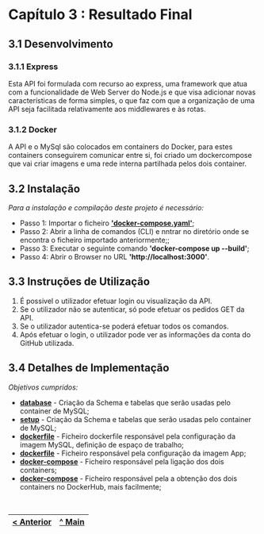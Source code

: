 # Capítulo 3 : Resultado Final

## 3.1 Desenvolvimento

### 3.1.1 Express

Esta API foi formulada com recurso ao express, uma framework que atua com a funcionalidade de Web Server do Node.js e que visa adicionar novas características de forma simples, o que faz com que a organização de uma API seja facilitada relativamente aos middlewares e às rotas.

### 3.1.2 Docker

A API e o MySql são colocados em containers do Docker, para estes containers conseguirem comunicar entre si, foi criado um dockercompose que vai criar imagens e uma rede interna partilhada pelos dois container.


## 3.2 Instalação


_Para a instalação e compilação deste projeto é necessário:_

* Passo 1: Importar o ficheiro **['docker-compose.yaml'](../docker-compose.yaml)**;
* Passo 2: Abrir a linha de comandos (CLI) e nntrar no diretório onde se encontra o ficheiro importado anteriormente;; 
* Passo 3: Executar o seguinte comando **'docker-compose up --build'**;
* Passo 4: Abrir o Browser no URL **'http://localhost:3000'**.

## 3.3 Instruções de Utilização

1. É possivel o utilizador efetuar login ou visualização da API.
2. Se o utilizador não se autenticar, só pode efetuar os pedidos GET da API.
3. Se o utilizador autentica-se poderá efetuar todos os comandos.
4. Após efetuar o login, o utilizador pode ver as informações da conta do GitHub utilizada.

## 3.4 Detalhes de Implementação

_Objetivos cumpridos:_
* **[database](../api/db/database.sql)** - Criação da Schema e tabelas que serão usadas pelo container de MySQL;
* **[setup](../api/db/setup.sh)** - Criação da Schema e tabelas que serão usadas pelo container de MySQL;
* **[dockerfile](../api/dockerfile.mysql)** - Ficheiro dockerfile responsável pela configuração da imagem MySQL, definição de espaço de trabalho;
* **[dockerfile](../api/dockerfile.app)** - Ficheiro responsável pela configuração da imagem App;
* **[docker-compose](../api/docker-compose.yml)** - Ficheiro responsável pela ligação dos dois containers;
* **[docker-compose](../api/dockerhub/docker-compose.yaml)** - Ficheiro responsável pela a obtenção dos dois containers no DockerHub, mais facilmente;

<br>

[< Anterior](c2.md) | [^ Main](../) 
:--- | :---: 
